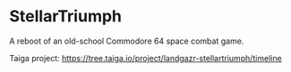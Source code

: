# StellarTriumph
A reboot of an old-school Commodore 64 space combat game.

Taiga project: <https://tree.taiga.io/project/landgazr-stellartriumph/timeline>
